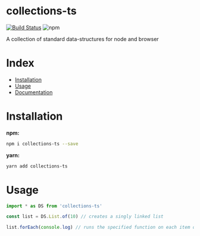 # collections-ts

[![Build Status](https://travis-ci.com/tusharmath/collections-ts.svg?branch=master)](https://travis-ci.com/tusharmath/collections-ts)
![npm](https://img.shields.io/npm/v/collections-ts.svg)

A collection of standard data-structures for node and browser

# Index

- [Installation](#installation)
- [Usage](#usage)
- [Documentation](https://tusharmath.com/collections-ts)

# Installation

**npm:**

```bash
npm i collections-ts --save
```

**yarn:**

```bash
yarn add collections-ts
```

# Usage

```ts
import * as DS from 'collections-ts'

const list = DS.List.of(10) // creates a singly linked list

list.forEach(console.log) // runs the specified function on each item of the list
```
